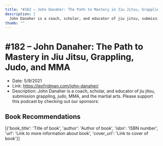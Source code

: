 ```yaml
---
title: "#182 – John Danaher: The Path to Mastery in Jiu Jitsu, Grappling, Judo, and MMA"
description: |
  John Danaher is a coach, scholar, and educator of jiu jitsu, submission grappling, judo, MMA, and the martial arts. Please support this podcast by checking out our sponsors:"
thumb: ""
---
```


# #182 – John Danaher: The Path to Mastery in Jiu Jitsu, Grappling, Judo, and MMA

  - Date: 5/9/2021
  - Link: https://lexfridman.com/john-danaher/
  - Description: John Danaher is a coach, scholar, and educator of jiu jitsu, submission grappling, judo, MMA, and the martial arts. Please support this podcast by checking out our sponsors:

## Book Recommendations

[{'book_title': 'Title of book', 'author': 'Author of book', 'isbn': 'ISBN number', 'url': 'Link to more information about book', 'cover_url': 'Link to cover of book'}]